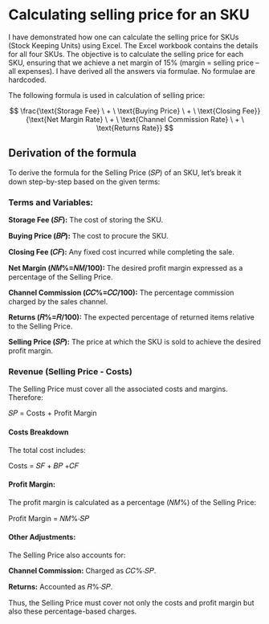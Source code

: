 # Calculating selling price for an SKU
I have demonstrated how one can calculate the selling price for SKUs (Stock Keeping Units) using Excel. The Excel workbook contains the details for all four SKUs. The objective is to calculate the selling price for each SKU, ensuring that we achieve a net margin of 15% (margin = selling price – all expenses). I have derived all the answers via formulae. No formulae are hardcoded.  

The following formula is used in calculation of selling price:  

  
$$
\frac{\text{Storage Fee} \ + \ \text{Buying Price} \ + \ \text{Closing Fee}}
{\text{Net Margin Rate} \ + \ \text{Channel Commission Rate} \ + \ \text{Returns Rate}}
$$

## Derivation of the formula
To derive the formula for the Selling Price (𝑆𝑃) of an SKU, let’s break it down step-by-step based on the given terms:

### Terms and Variables:
**Storage Fee (𝑆𝐹):** The cost of storing the SKU. 

**Buying Price (𝐵𝑃):** The cost to procure the SKU.  

**Closing Fee (𝐶𝐹):** Any fixed cost incurred while completing the sale.  

**Net Margin (𝑁𝑀%=𝑁𝑀/100):** The desired profit margin expressed as a percentage of the Selling Price.  

**Channel Commission (𝐶𝐶%=𝐶𝐶/100):** The percentage commission charged by the sales channel.  

**Returns (𝑅%=𝑅/100):** The expected percentage of returned items relative to the Selling Price.  

**Selling Price (𝑆𝑃):** The price at which the SKU is sold to achieve the desired profit margin.

### Revenue (Selling Price - Costs)
The Selling Price must cover all the associated costs and margins. Therefore:  

𝑆𝑃 = Costs + Profit Margin  

#### Costs Breakdown
The total cost includes:  

Costs = 𝑆𝐹 + 𝐵𝑃 +𝐶𝐹  

#### Profit Margin:  
The profit margin is calculated as a percentage (𝑁𝑀%) of the Selling Price:  

Profit Margin = 𝑁𝑀%⋅𝑆𝑃  
  
#### Other Adjustments:
The Selling Price also accounts for:  
  
**Channel Commission:** Charged as 𝐶𝐶%⋅𝑆𝑃.  
  
**Returns:** Accounted as 𝑅%⋅𝑆𝑃.  
  
Thus, the Selling Price must cover not only the costs and profit margin but also these percentage-based charges.
